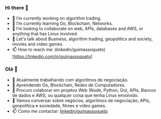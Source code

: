 ### Hi there 👋

- 🔭 I’m currently working on algorithm trading.
- 🌱 I’m currently learning Go, Blockchain, Networks.
- 👯 I’m looking to collaborate on web, APIs, databases and AWS, or anything that has Linux involved.
- 💬 Let's talk about Business, algorithm trading, geopolitics and society, movies and video games.
- 📫 How to reach me: (linkedin/guimassoqueto)[https://linkedin.com/in/guimassoqueto]

### Olá 👋

- 🔭 Atualmente trabalhando com algoritmos de negociação.
- 🌱 Aprendendo Go, Blockchain, Redes de Computadores.
- 👯 Procuro colaborar em projetos Web (Node, Python, Go), APIs, Bancos de dados e AWS, ou qualquer coisa que tenha Linux envolvido.
- 💬 Vamos conversar sobre negócios, algoritmos de negociação, APIs, geopolítica e sociedade, filmes e video games.
- 📫 Como me contactar: [linkedin/guimassoqueto](http://linkedin.com/in/guimassoqueto)
